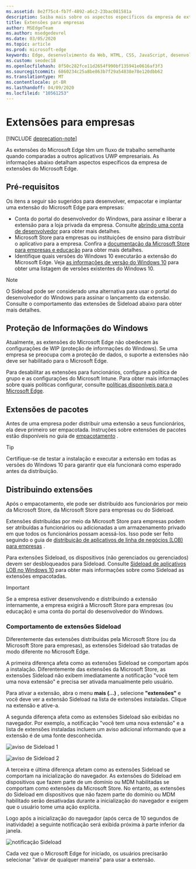 ```yaml
---
ms.assetid: 8e2f75c4-fb7f-4892-a6c2-23bac081581a
description: Saiba mais sobre os aspectos específicos da empresa de extensões do Microsoft Edge e veja como eles são semelhantes aos aplicativos UWP.
title: Extensões para empresas
author: MSEdgeTeam
ms.author: msedgedevrel
ms.date: 03/05/2020
ms.topic: article
ms.prod: microsoft-edge
keywords: Edge, desenvolvimento da Web, HTML, CSS, JavaScript, desenvolvedor
ms.custom: seodec18
ms.openlocfilehash: 8f50c282fce11d2654f990bf135941e0616af3f3
ms.sourcegitcommit: 6860234c25a8be863b7f29a54838e78e120dbb62
ms.translationtype: MT
ms.contentlocale: pt-BR
ms.lasthandoff: 04/09/2020
ms.locfileid: "10561253"
---
```

# Extensões para empresas  

[!INCLUDE [deprecation-note](includes/deprecation-note.md)]  

As extensões do Microsoft Edge têm um fluxo de trabalho semelhante quando comparadas a outros aplicativos UWP empresariais. As informações abaixo detalham aspectos específicos da empresa de extensões do Microsoft Edge.

## Pré-requisitos
Os itens a seguir são sugeridos para desenvolver, empacotar e implantar uma extensão do Microsoft Edge para empresas:

+ Conta do portal do desenvolvedor do Windows, para assinar e liberar a extensão para a loja privada da empresa. Consulte [abrindo uma conta de desenvolvedor](/windows/uwp/publish/opening-a-developer-account) para obter mais detalhes.
+ Microsoft Store para empresas ou instituições de ensino para distribuir o aplicativo para a empresa. Confira a [documentação da Microsoft Store para empresas e educação](/microsoft-store/) para obter mais detalhes.
+ Identifique quais versões do Windows 10 executarão a extensão do Microsoft Edge. Veja [as informações de versão do Windows 10](https://www.microsoft.com/itpro/windows-10/release-information) para obter uma listagem de versões existentes do Windows 10.

> [!NOTE]
> O Sideload pode ser considerado uma alternativa para usar o portal do desenvolvedor do Windows para assinar o lançamento da extensão. Consulte o comportamento das extensões de Sideload abaixo para obter mais detalhes.

## Proteção de Informações do Windows
Atualmente, as extensões do Microsoft Edge não obedecem às configurações de WIP (proteção de informações do Windows). Se uma empresa se preocupa com a proteção de dados, o suporte a extensões não deve ser habilitado para o Microsoft Edge.

Para desabilitar as extensões para funcionários, configure a política de grupo e as configurações do Microsoft Intune. Para obter mais informações sobre quais políticas configurar, consulte [políticas disponíveis para o Microsoft Edge](https://technet.microsoft.com/itpro/microsoft-edge/available-policies).

## Extensões de pacotes
Antes de uma empresa poder distribuir uma extensão a seus funcionários, ela deve primeiro ser empacotada. Instruções sobre extensões de pacotes estão disponíveis no guia de [empacotamento](./guides/packaging.md) .

> [!TIP]
> Certifique-se de testar a instalação e executar a extensão em todas as versões do Windows 10 para garantir que ela funcionará como esperado antes da distribuição.

## Distribuindo extensões
Após o empacotamento, ele pode ser distribuído aos funcionários por meio da Microsoft Store, da Microsoft Store para empresas ou do Sideload.

Extensões distribuídas por meio da Microsoft Store para empresas podem ser atribuídas a funcionários ou adicionadas a um armazenamento privado em que todos os funcionários possam acessá-los. Isso pode ser feito seguindo o guia de [distribuição de aplicativos de linha de negócios (LOB) para empresas](https://msdn.microsoft.com/windows/uwp/publish/distribute-lob-apps-to-enterprises) .

Para extensões Sideload, os dispositivos (não gerenciados ou gerenciados) devem ser desbloqueados para Sideload. Consulte [Sideload de aplicativos LOB no Windows 10](https://technet.microsoft.com/itpro/windows/deploy/sideload-apps-in-windows-10) para obter mais informações sobre como Sideload as extensões empacotadas.

> [!IMPORTANT]
> Se a empresa estiver desenvolvendo e distribuindo a extensão internamente, a empresa exigirá a Microsoft Store para empresas (ou educação) e uma conta do portal do desenvolvedor do Windows.

### Comportamento de extensões Sideload
Diferentemente das extensões distribuídas pela Microsoft Store (ou da Microsoft Store para empresas), as extensões Sideload são tratadas de modo diferente no Microsoft Edge.

A primeira diferença afeta como as extensões Sideload se comportam após a instalação. Diferentemente das extensões da Microsoft Store, as extensões Sideload não exibem imediatamente a notificação "você tem uma nova extensão" e precisa ser ativada manualmente pelo usuário.

Para ativar a extensão, abra o menu **mais (...)** , selecione **"extensões"** e você deve ver a extensão Sideload na lista de extensões instaladas. Clique na extensão e ative-a.

A segunda diferença afeta como as extensões Sideload são exibidas no navegador. Por exemplo, a notificação "você tem uma nova extensão" e a lista de extensões instaladas incluem um aviso adicional informando que a extensão é de uma fonte desconhecida.

![aviso de Sideload 1](./media/sideload-permissionflyout.PNG)

![aviso de Sideload 2](./media/sideload-l1warning.PNG)

A terceira e última diferença afetam como as extensões Sideload se comportam na inicialização do navegador. As extensões do Sideload em dispositivos que fazem parte de um domínio ou MDM habilitadas se comportam como extensões da Microsoft Store. No entanto, as extensões do Sideload em dispositivos que não fazem parte do domínio ou MDM habilitado serão desativadas durante a inicialização do navegador e exigem que o usuário tome uma ação explícita.

Logo após a inicialização do navegador (após cerca de 10 segundos de inatividade) a seguinte notificação será exibida próxima à parte inferior da janela.

![notificação Sideload](./media/sideload-scareUI.PNG)

Cada vez que o Microsoft Edge for iniciado, os usuários precisarão selecionar "ativar de qualquer maneira" para usar a extensão.
